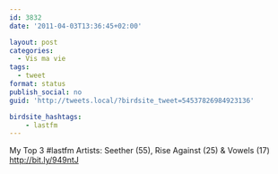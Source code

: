 ```yaml
---
id: 3832
date: '2011-04-03T13:36:45+02:00'

layout: post
categories:
  - Vis ma vie
tags:
  - tweet
format: status
publish_social: no
guid: 'http://tweets.local/?birdsite_tweet=54537826984923136'

birdsite_hashtags:
    - lastfm
---
```


My Top 3 #lastfm Artists: Seether (55), Rise Against (25) &amp; Vowels (17) http://bit.ly/949ntJ